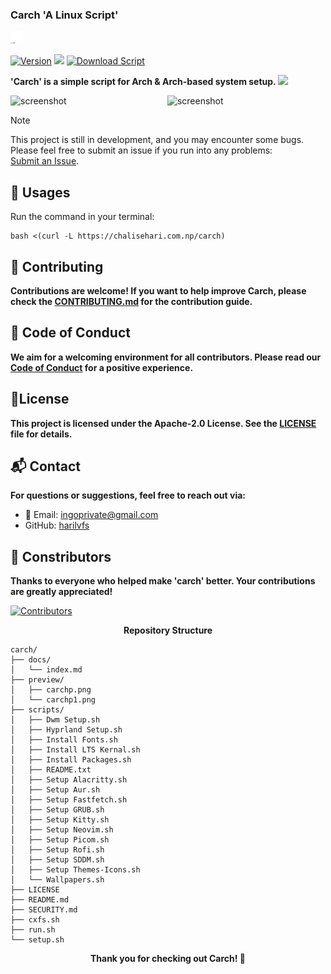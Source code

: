 ### Carch <strong> 'A Linux Script' </strong> 
<img src='https://github.com/harilvfs/assets/blob/main/github-gifs/238201078-6f564d9a-467a-4bba-ad3a-8527c8ab79ae.gif' width="20">

[![Version](https://img.shields.io/github/v/release/harilvfs/carch?color=%230567ff&label=Latest%20Release&style=for-the-badge)](https://github.com/harilvfs/carch/releases/latest) [![](https://dcbadge.limes.pink/api/server/https://discord.gg/TAaVXT95)](https://discord.gg/TAaVXT95) [![Download Script](https://img.shields.io/badge/Download_Script-Latest-brightgreen?style=for-the-badge)](https://github.com/harilvfs/carch/releases//latest/download/cxfs.sh)


<strong>**'Carch'** is a simple script for Arch & Arch-based system setup. <img src='https://user-images.githubusercontent.com/74038190/216122041-518ac897-8d92-4c6b-9b3f-ca01dcaf38ee.png' width="20"></strong>

<p>
<img src="https://github.com/harilvfs/carch/raw/main/preview/carchp.png" alt="screenshot" style="display:inline-block; width:49%;">
<img src="https://github.com/harilvfs/carch/raw/main/preview/carchp1.png" alt="screenshot" style="display:inline-block; width:49%;">
</p>

> [!Note]
> This project is still in development, and you may encounter some bugs.
> Please feel free to submit an issue if you run into any problems:  
> [Submit an Issue](https://github.com/harilvfs/carch/issues).

## 🚀 Usages
Run the command in your terminal:
```shell
bash <(curl -L https://chalisehari.com.np/carch)
```

## 🤝 Contributing 

**Contributions are welcome! If you want to help improve Carch, please check the [CONTRIBUTING.md](https://github.com/harilvfs/carch/blob/main/.github/CONTRIBUTING.md) for the contribution guide.**

## 📜 Code of Conduct 

**We aim for a welcoming environment for all contributors. Please read our [Code of Conduct](https://github.com/harilvfs/carch/blob/main/.github/CODE_OF_CONDUCT.md) for a positive experience.**

## 📄License 

**This project is licensed under the Apache-2.0 License. See the [LICENSE](LICENSE) file for details.**

## 📬 Contact 

**For questions or suggestions, feel free to reach out via:**

- 📧 Email: ingoprivate@gmail.com
- GitHub: [harilvfs](https://github.com/harilvfs)

## 👥 Constributors 

<strong>Thanks to everyone who helped make **'carch'** better. Your contributions are greatly appreciated! </strong>

[![Contributors](https://contrib.rocks/image?repo=harilvfs/carch)](https://github.com/harilvfs/carch/graphs/contributors)

<p align="center"> <strong>Repository Structure</strong>  </p>

```shell
carch/
├── docs/
│   └── index.md
├── preview/
│   ├── carchp.png
│   └── carchp1.png
├── scripts/
│   ├── Dwm Setup.sh
│   ├── Hyprland Setup.sh
│   ├── Install Fonts.sh
│   ├── Install LTS Kernal.sh
│   ├── Install Packages.sh
│   ├── README.txt
│   ├── Setup Alacritty.sh
│   ├── Setup Aur.sh
│   ├── Setup Fastfetch.sh
│   ├── Setup GRUB.sh
│   ├── Setup Kitty.sh
│   ├── Setup Neovim.sh
│   ├── Setup Picom.sh
│   ├── Setup Rofi.sh
│   ├── Setup SDDM.sh
│   ├── Setup Themes-Icons.sh 
│   └── Wallpapers.sh
├── LICENSE
├── README.md
├── SECURITY.md
├── cxfs.sh
├── run.sh
└── setup.sh
```
<p align="center"> <strong> Thank you for checking out Carch! 🌟</strong> </p>


